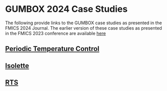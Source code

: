 # GUMBOX 2024 Case Studies

The following provide links to the GUMBOX case studies as presented in the FMICS 2024 Journal. The earlier version of these case studies as presented in the FMICS 2023 conference are available [here](https://github.com/santoslab/gumbox-case-studies/tree/paper_version/readme.md)

## [Periodic Temperature Control](temp_control/periodic/readme.md)


## [Isolette](isolette/readme.md)


## [RTS](rts/readme.md)


